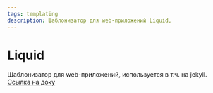 ```yaml
---
tags: templating
description: Шаблонизатор для web-приложений Liquid,
---
```

# Liquid

Шаблонизатор для web-приложений, используется в т.ч. на jekyll. [Ссылка на доку](https://shopify.github.io/liquid/)
